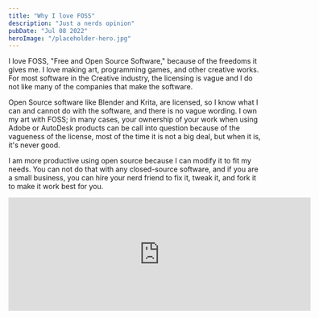 ```yaml
---
title: "Why I love FOSS"
description: "Just a nerds opinion"
pubDate: "Jul 08 2022"
heroImage: "/placeholder-hero.jpg"
---
```


I love FOSS, "Free and Open Source Software," because of the 
freedoms it gives me. I love making art, programming games, and other creative works. For most software in the Creative industry, 
the licensing is vague and I do not like many of the companies that make the software.

Open Source software like Blender and Krita,
are licensed, so I know what I can and cannot do with the software, and there is no vague wording.
I own my art with FOSS; in many cases, your ownership of your work when using Adobe or AutoDesk products can be 
call into question because of the vagueness of the license, 
most of the time it is not a big deal, but when it is, it's never good. 

I am more productive using open source because I can modify it to fit my needs. 
You can not do that with any closed-source software, and if you are a small business, 
you can hire your nerd friend to fix it, tweak it, and fork it to make it work best for you.

<iframe src="https://github.com/sponsors/Burnsedia/card" title="Sponsor Burnsedia" height="225" width="600" style="border: 0;"></iframe>
